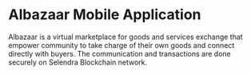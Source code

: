 # Albazaar Mobile Application

 Albazaar is a virtual marketplace for goods and services exchange that empower community to take charge of their own goods and connect directly with buyers. The communication and transactions are done securely on Selendra Blockchain network.
